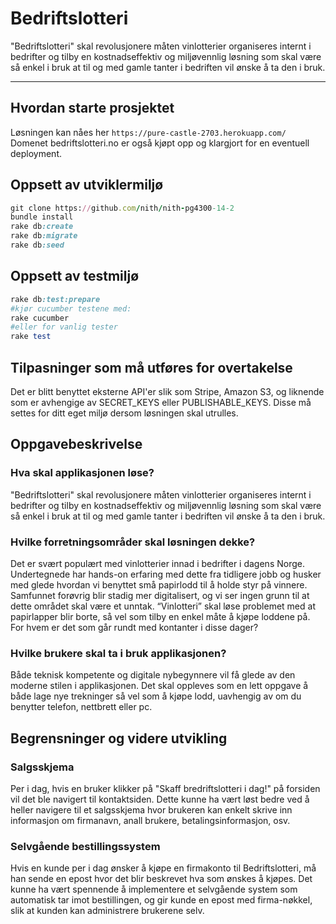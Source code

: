 #  Bedriftslotteri
"Bedriftslotteri" skal revolusjonere måten vinlotterier organiseres internt i bedrifter og tilby en
kostnadseffektiv og miljøvennlig løsning som skal være så enkel i bruk at til og med gamle tanter i bedriften
vil ønske å ta den i bruk.

---

## Hvordan starte prosjektet
Løsningen kan nåes her `https://pure-castle-2703.herokuapp.com/`
Domenet bedriftslotteri.no er også kjøpt opp og klargjort for en eventuell deployment.

## Oppsett av utviklermiljø
```ruby
git clone https://github.com/nith/nith-pg4300-14-2
bundle install
rake db:create
rake db:migrate
rake db:seed
```

## Oppsett av testmiljø
```ruby
rake db:test:prepare
#kjør cucumber testene med:
rake cucumber
#eller for vanlig tester
rake test
```

## Tilpasninger som må utføres for overtakelse
Det er blitt benyttet eksterne API'er slik som Stripe, Amazon S3, og liknende som er avhengige av SECRET_KEYS eller PUBLISHABLE_KEYS. Disse må settes for ditt eget miljø dersom løsningen skal utrulles.

## Oppgavebeskrivelse

### Hva skal applikasjonen løse?
"Bedriftslotteri" skal revolusjonere måten vinlotterier organiseres internt i bedrifter og tilby en
kostnadseffektiv og miljøvennlig løsning som skal være så enkel i bruk at til og med gamle tanter i bedriften
vil ønske å ta den i bruk.

### Hvilke forretningsområder skal løsningen dekke?
Det er svært populært med vinlotterier innad i bedrifter i dagens Norge. Undertegnede har hands-on
erfaring med dette fra tidligere jobb og husker med glede hvordan vi benyttet små papirlodd til å holde
styr på vinnere. Samfunnet forøvrig blir stadig mer digitalisert, og vi ser ingen grunn til at dette området
skal være et unntak. “Vinlotteri” skal løse problemet med at papirlapper blir borte, så vel som tilby en
enkel måte å kjøpe loddene på. For hvem er det som går rundt med kontanter i disse dager?

### Hvilke brukere skal ta i bruk applikasjonen?
Både teknisk kompetente og digitale nybegynnere vil få glede av den moderne stilen i applikasjonen. Det
skal oppleves som en lett oppgave å både lage nye trekninger så vel som å kjøpe lodd, uavhengig av om
du benytter telefon, nettbrett eller pc.

## Begrensninger og videre utvikling

### Salgsskjema
Per i dag, hvis en bruker klikker på "Skaff bredriftslotteri i dag!" på forsiden vil det ble navigert til
kontaktsiden. Dette kunne ha vært løst bedre ved å heller navigere til et salgsskjema hvor brukeren kan enkelt
skrive inn informasjon om firmanavn, anall brukere, betalingsinformasjon, osv.

### Selvgående bestillingssystem
Hvis en kunde per i dag ønsker å kjøpe en firmakonto til Bedriftslotteri, må han sende en epost hvor det blir
beskrevet hva som ønskes å kjøpes. Det kunne ha vært spennende å implementere et selvgående system som automatisk
tar imot bestillingen, og gir kunde en epost med firma-nøkkel, slik at kunden kan administrere brukerene selv.



